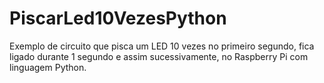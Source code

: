 # PiscarLed10VezesPython
Exemplo de circuito que pisca um LED 10 vezes no primeiro segundo, fica ligado durante 1 segundo e assim sucessivamente, no Raspberry Pi com linguagem Python.

